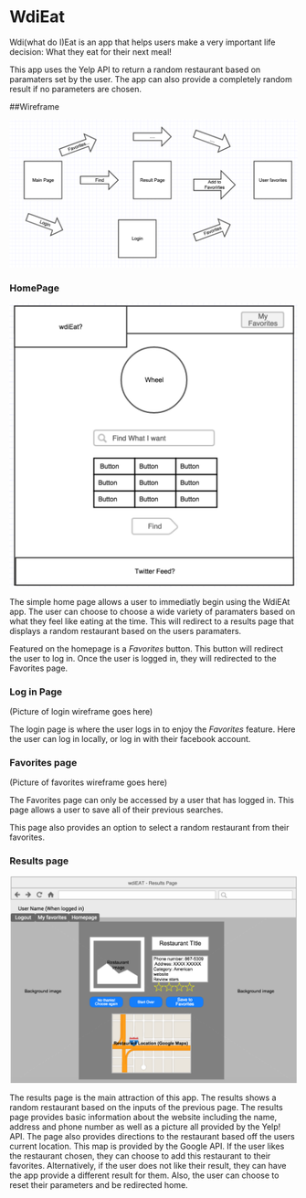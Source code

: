 # WdiEat
Wdi(what do I)Eat is an app that helps users make a very important life decision: What they eat for their next meal!

This app uses the Yelp API to return a random restaurant based on paramaters set by the user. The app can also provide a completely random result if no parameters are chosen.

##Wireframe

![GitHub Logo](/readmeImages/wireframe-all.png)

### HomePage

![GitHub Logo](/readmeImages/wireframe-home.png)


The simple home page allows a user to immediatly begin using the WdiEAt app. The user can choose to choose a wide variety of paramaters based on what they feel like eating at the time. This will redirect to a results page that displays a random restaurant based on the users paramaters.

Featured on the homepage is a *Favorites* button. This button will redirect the user to log in. Once the user is logged in, they will redirected to the Favorites page.

### Log in Page

(Picture of login wireframe goes here)

The login page is where the user logs in to enjoy the *Favorites* feature. Here the user can log in locally, or log in with their facebook account.

### Favorites page

(Picture of favorites wireframe goes here)

The Favorites page can only be accessed by a user that has logged in. This page allows a user to save all of their previous searches.  

This page also provides an option to select a random restaurant from their favorites. 

### Results page

![GitHub Logo](/readmeImages/wireframe-result.png)

The results page is the main attraction of this app. The results shows a random restaurant based on the inputs of the previous page.
The results page provides basic information about the website including the name, address and phone number as well as a picture all provided by the Yelp! API.
The page also provides directions to the restaurant based off the users current location. This map is provided by the Google API. 
If the user likes the restaurant chosen, they can choose to add this restaurant to their favorites.
Alternatively, if the user does not like their result, they can have the app provide a different result for them. 
Also, the user can choose to reset their parameters and be redirected home.
